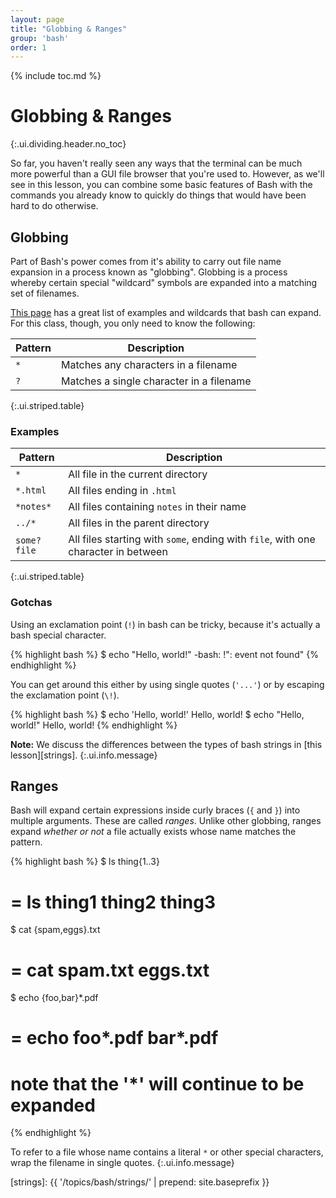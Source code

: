 ```yaml
---
layout: page
title: "Globbing & Ranges"
group: 'bash'
order: 1
---
```


{% include toc.md %}

# Globbing & Ranges
{:.ui.dividing.header.no_toc}

So far, you haven't really seen any ways that the terminal can be much more
powerful than a GUI file browser that you're used to. However, as we'll see in
this lesson, you can combine some basic features of Bash with the commands you
already know to quickly do things that would have been hard to do otherwise.

## Globbing

Part of Bash's power comes from it's ability to carry out file name expansion in
a process known as "globbing". Globbing is a process whereby certain special
"wildcard" symbols are expanded into a matching set of filenames.

[This page][wildcards] has a great list of examples and wildcards that bash can
expand. For this class, though, you only need to know the following:

| Pattern | Description                              |
| ------- | -----------                              |
| `*`     | Matches any characters in a filename     |
| `?`     | Matches a single character in a filename |
{:.ui.striped.table}

### Examples

| Pattern     | Description                                                                       |
| -------     | -----------                                                                       |
| `*`         | All file in the current directory                                                 |
| `*.html`    | All files ending in `.html`                                                       |
| `*notes*`   | All files containing `notes` in their name                                        |
| `../*`      | All files in the parent directory                                                 |
| `some?file` | All files starting with `some`, ending with `file`, with one character in between |
{:.ui.striped.table}

### Gotchas

Using an exclamation point (`!`) in bash can be tricky, because it's actually a
bash special character.

{% highlight bash %}
$ echo "Hello, world!"
-bash: !": event not found"
{% endhighlight %}

You can get around this either by using single quotes (`'...'`) or by escaping
the exclamation point (`\!`).

{% highlight bash %}
$ echo 'Hello, world!'
Hello, world!
$ echo "Hello, world\!"
Hello, world!
{% endhighlight %}

__Note:__ We discuss the differences between the types of bash strings in [this
lesson][strings].
{:.ui.info.message}

## Ranges

Bash will expand certain expressions inside curly braces (`{` and
`}`) into multiple arguments. These are called _ranges_. Unlike other globbing,
ranges expand _whether or not_ a file actually exists whose name matches the
pattern.

{% highlight bash %}
$ ls thing{1..3}
# = ls thing1 thing2 thing3

$ cat {spam,eggs}.txt
# = cat spam.txt eggs.txt

$ echo {foo,bar}*.pdf
# = echo foo*.pdf bar*.pdf
# note that the '*' will continue to be expanded
{% endhighlight %}

To refer to a file whose name contains a literal `*` or other special
characters, wrap the filename in single quotes.
{:.ui.info.message}


[wildcards]: http://linuxcommand.org/lc3_lts0050.php
[strings]: {{ '/topics/bash/strings/' | prepend: site.baseprefix }}
